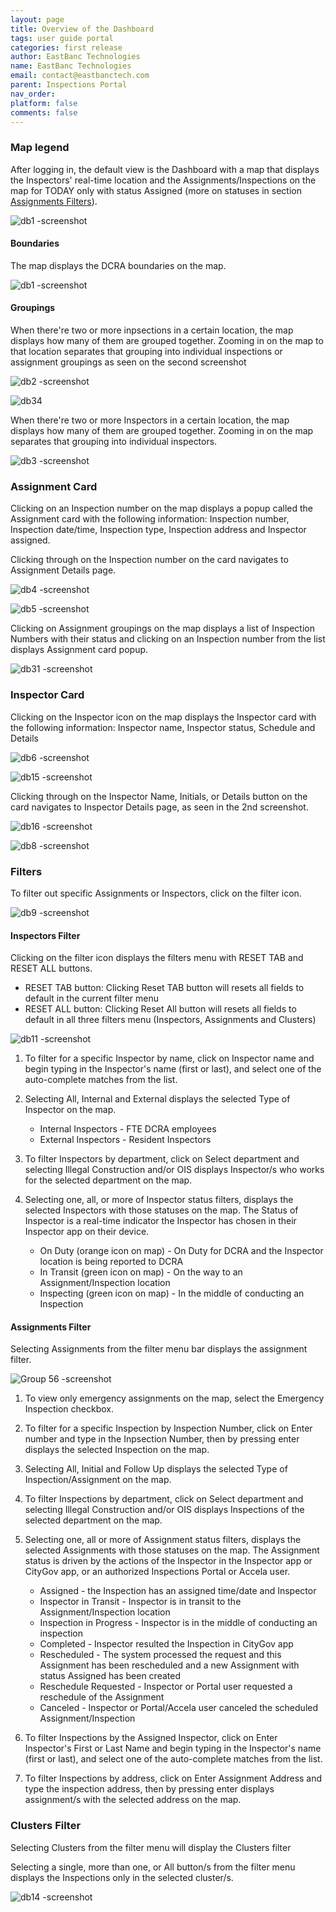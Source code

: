 ```yaml
---
layout: page
title: Overview of the Dashboard
tags: user guide portal
categories: first release
author: EastBanc Technologies
name: EastBanc Technologies
email: contact@eastbanctech.com
parent: Inspections Portal
nav_order: 
platform: false
comments: false
---
```


### Map legend <a name="-Map-legend"></a>
After logging in, the default view is the Dashboard with a map that displays the Inspectors' real-time location and the Assignments/Inspections on the map for TODAY only with status Assigned (more on statuses in section [Assignments Filters](#-Assignments-Filter)).

![db1 -screenshot](https://user-images.githubusercontent.com/81990744/118853344-a6a4dd80-b8a1-11eb-9bc4-310f98fc1082.png)

#### Boundaries <a name="-Boundaries"></a>
The map displays the DCRA boundaries on the map.

![db1 -screenshot](https://user-images.githubusercontent.com/81990744/118853344-a6a4dd80-b8a1-11eb-9bc4-310f98fc1082.png)

#### Groupings <a name="-Groupings"></a>
When there're two or more inpsections in a certain location, the map displays how many of them are grouped together. Zooming in on the map to that location separates that grouping into individual inspections or assignment groupings as seen on the second screenshot

![db2 -screenshot](https://user-images.githubusercontent.com/81990744/118853547-df44b700-b8a1-11eb-9916-a983ac958a96.png)

![db34](https://user-images.githubusercontent.com/81990744/119015410-e1247e00-b966-11eb-8e21-d46252834163.png)

When there're two or more Inspectors in a certain location, the map displays how many of them are grouped together. Zooming in on the map separates that grouping into individual inspectors. 

![db3 -screenshot](https://user-images.githubusercontent.com/81990744/118853615-ef5c9680-b8a1-11eb-9b34-2c4a454a7d30.png)

### Assignment Card <a name="-Assignment-Card"></a>
Clicking on an Inspection number on the map displays a popup called the Assignment card with the following information: Inspection number, Inspection date/time, Inspection type, Inspection address and Inspector assigned.

Clicking through on the Inspection number on the card navigates to Assignment Details page.

![db4 -screenshot](https://user-images.githubusercontent.com/81990744/118853943-524e2d80-b8a2-11eb-9a80-0a95a6c01293.png)

![db5 -screenshot](https://user-images.githubusercontent.com/81990744/118853965-5712e180-b8a2-11eb-8809-57e996b8e4f8.png)

Clicking on Assignment groupings on the map displays a list of Inspection Numbers with their status and clicking on an Inspection number from the list displays Assignment card popup.

![db31 -screenshot](https://user-images.githubusercontent.com/81990744/119016094-8f302800-b967-11eb-9912-dc73e363a0c3.png)

### Inspector Card <a name="-Inspector-Card"></a>
Clicking on the Inspector icon on the map displays the Inspector card with the following information: Inspector name, Inspector status, Schedule and Details

![db6 -screenshot](https://user-images.githubusercontent.com/81990744/118858806-88da7700-b8a7-11eb-84ee-96b8024a340c.png)

![db15 -screenshot](https://user-images.githubusercontent.com/81990744/118858692-706a5c80-b8a7-11eb-8ebf-223e0f3768a7.png)

Clicking through on the Inspector Name, Initials, or Details button on the card navigates to Inspector Details page, as seen in the 2nd screenshot. 

![db16 -screenshot](https://user-images.githubusercontent.com/81990744/118868142-d6f47800-b8b1-11eb-9a93-5c877004b5b8.png)

![db8 -screenshot](https://user-images.githubusercontent.com/81990744/118858868-97289300-b8a7-11eb-9cd0-dd1edadb0955.png)

### Filters <a name="-Filters"></a>
To filter out specific Assignments or Inspectors, click on the filter icon.

![db9 -screenshot](https://user-images.githubusercontent.com/81990744/118859222-00a8a180-b8a8-11eb-909d-3d99c5ac4a58.png)

#### Inspectors Filter <a name="-Inspectors-Filter"></a>
Clicking on the filter icon displays the filters menu with RESET TAB and RESET ALL buttons.
   * RESET TAB button: Clicking Reset TAB button will resets all fields to default in the current filter menu
   * RESET ALL button: Clicking Reset All button will resets all fields to default in all three filters menu (Inspectors, Assignments and Clusters) 

![db11 -screenshot](https://user-images.githubusercontent.com/81990744/118861525-980ef400-b8aa-11eb-9ab7-cf1e6594de87.png)

1. To filter for a specific Inspector by name, click on Inspector name and begin typing in the Inspector's name (first or last), and select one of the auto-complete matches from    the list.

2. Selecting All, Internal and External displays the selected Type of Inspector on the map.
   * Internal Inspectors - FTE DCRA employees
   * External Inspectors - Resident Inspectors

3. To filter Inspectors by department, click on Select department and selecting Illegal Construction and/or OIS displays Inspector/s who works for the selected department on the    map.

4. Selecting one, all, or more of Inspector status filters, displays the selected Inspectors with those statuses on the map. The Status of Inspector is a real-time indicator the    Inspector has chosen in their Inspector app on their device.

   * On Duty (orange icon on map) - On Duty for DCRA and the Inspector location is being reported to DCRA
   * In Transit (green icon on map) - On the way to an Assignment/Inspection location
   * Inspecting (green icon on map) - In the middle of conducting an Inspection

#### Assignments Filter <a name="-Assignments-Filter"></a>
Selecting Assignments from the filter menu bar displays the assignment filter.

![Group 56 -screenshot](https://user-images.githubusercontent.com/84864458/125126373-02812b00-e0c9-11eb-8bd9-a9289a3b55bb.png)

1. To view only emergency assignments on the map, select the Emergency Inspection checkbox.

2. To filter for a specific Inspection by Inspection Number, click on Enter number and type in the Inpsection Number, then by pressing enter displays the selected Inspection on the map.

3. Selecting All, Initial and Follow Up displays the selected Type of Inspection/Assignment on the map.

4. To filter Inspections by department, click on Select department and selecting Illegal Construction and/or OIS displays Inspections of the selected department on the map.

5. Selecting one, all or more of Assignment status filters, displays the selected Assignments with those statuses on the map. The Assignment status is driven by the actions of the Inspector in the Inspector app or CityGov app, or an authorized Inspections Portal or Accela user. 

   * Assigned - the Inspection has an assigned time/date and Inspector
   * Inspector in Transit - Inspector is in transit to the Assignment/Inspection location
   * Inspection in Progress - Inspector is in the middle of conducting an inspection
   * Completed - Inspector resulted the Inspection in CityGov app
   * Rescheduled - The system processed the request and this Assignment has been rescheduled and a new Assignment with status Assigned has been created
   * Reschedule Requested - Inspector or Portal user requested a reschedule of the Assignment
   * Canceled - Inspector or Portal/Accela user canceled the scheduled Assignment/Inspection

6. To filter Inspections by the Assigned Inspector, click on Enter Inspector's First or Last Name and begin typing in the Inspector's name (first or last), and select one of the auto-complete matches from the list.

7. To filter Inspections by address, click on Enter Assignment Address and type the inspection address, then by pressing enter displays assignment/s with the selected address on the map.

### Clusters Filter
Selecting Clusters from the filter menu will display the Clusters filter

Selecting a single, more than one, or All button/s from the filter menu displays the Inspections only in the selected cluster/s.

![db14 -screenshot](https://user-images.githubusercontent.com/81990744/118863902-6e0b0100-b8ad-11eb-8075-2f74e6620c9a.png)



